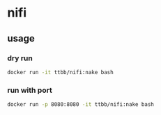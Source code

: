 # nifi
## usage
### dry run
```bash
docker run -it ttbb/nifi:nake bash
```
### run with port
```bash
docker run -p 8080:8080 -it ttbb/nifi:nake bash
```